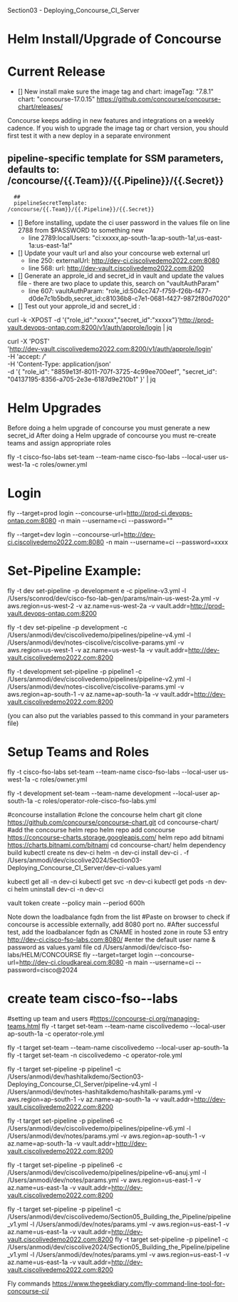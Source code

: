Section03 - Deploying_Concourse_CI_Server

Helm Install/Upgrade of Concourse
===========
Current Release
==========
- [] New install make sure the image tag and chart:
  imageTag: "7.8.1" chart: "concourse-17.0.15"
  https://github.com/concourse/concourse-chart/releases/

Concourse keeps adding in new features and integrations on a weekly cadence.
If you wish to upgrade the image tag or chart version, you should first test it with a new deploy in a separate environment

## pipeline-specific template for SSM parameters, defaults to: /concourse/{{.Team}}/{{.Pipeline}}/{{.Secret}}
      ##
      pipelineSecretTemplate: /concourse/{{.Team}}/{{.Pipeline}}/{{.Secret}}

- [] Before installing, update the ci user password in the values file on line 2788 from $PASSWORD to something new
    - line 2789:localUsers: "ci:xxxxx,ap-south-1a:ap-south-1a!,us-east-1a:us-east-1a!"
- [] Update your vault url and also your concourse web external url
    - line 250: externalUrl: http://dev-ci.ciscolivedemo2022.com:8080
    - line 568: url: http://dev-vault.ciscolivedemo2022.com:8200
- [] Generate an approle_id and secret_id in vault and update the values file - there are two place to update this, search on "vaultAuthParam"
    - line 607: vaultAuthParam: "role_id:504cc747-f759-f26b-f477-d0de7c1b5bdb,secret_id:c81036b8-c7e1-0681-f427-9872f80d7020"
- [] Test out your approle_id and secret_id :

curl -k -XPOST -d '{"role_id":"xxxxx","secret_id":"xxxxx"}'http://prod-vault.devops-ontap.com:8200/v1/auth/approle/login | jq

curl -X 'POST' \
'http://dev-vault.ciscolivedemo2022.com:8200/v1/auth/approle/login' \
-H 'accept: */*' \
-H 'Content-Type: application/json' \
-d '{
"role_id": "8859e13f-8011-707f-3725-4c99ee700eef",
"secret_id": "04137195-8356-a705-2e3e-6187d9e210b1"
}' | jq

Helm Upgrades
======
Before doing a helm upgrade of concourse you must generate a new secret_id
After doing a Helm upgrade of concourse you must re-create teams and assign appropriate roles

fly -t cisco-fso-labs set-team --team-name cisco-fso-labs --local-user us-west-1a -c roles/owner.yml

Login
====

fly --target=prod login --concourse-url=http://prod-ci.devops-ontap.com:8080 -n main --username=ci --password=""

fly --target=dev login --concourse-url=http://dev-ci.ciscolivedemo2022.com:8080 -n main --username=ci --password=xxxx

Set-Pipeline Example:
========
fly -t dev set-pipeline -p development e -c pipeline-v3.yml -l /Users/sconrod/dev/cisco-fso-lab-gen/params/main-us-west-2a.yml -v aws.region=us-west-2 -v az.name=us-west-2a -v vault.addr=http://prod-vault.devops-ontap.com:8200

fly -t dev set-pipeline -p development -c /Users/anmodi/dev/ciscolivedemo/pipelines/pipeline-v4.yml -l /Users/anmodi/dev/notes-ciscolive/ciscolive-params.yml -v aws.region=us-west-1 -v az.name=us-west-1a -v vault.addr=http://dev-vault.ciscolivedemo2022.com:8200

fly -t development set-pipeline -p pipeline1 -c /Users/anmodi/dev/ciscolivedemo/pipelines/pipeline-v2.yml -l /Users/anmodi/dev/notes-ciscolive/ciscolive-params.yml -v aws.region=ap-south-1 -v az.name=ap-south-1a -v vault.addr=http://dev-vault.ciscolivedemo2022.com:8200

(you can also put the variables passed to this command in your parameters file)

Setup Teams and Roles
==========

fly -t cisco-fso-labs set-team --team-name cisco-fso-labs --local-user us-west-1a -c roles/owner.yml

fly -t development set-team --team-name development --local-user ap-south-1a -c roles/operator-role-cisco-fso-labs.yml

#concourse installation
#clone the concourse helm chart
git clone https://github.com/concourse/concourse-chart.git
cd concourse-chart/
#add the concourse helm repo
helm repo add concourse https://concourse-charts.storage.googleapis.com/
helm repo add bitnami https://charts.bitnami.com/bitnami
cd concourse-chart/
helm dependency build
kubectl create ns dev-ci
helm -n dev-ci install dev-ci . -f /Users/anmodi/dev/ciscolive2024/Section03-Deploying_Concourse_CI_Server/dev-ci-values.yaml


kubectl get all -n dev-ci
kubectl get svc -n dev-ci
kubectl get pods -n dev-ci
helm uninstall dev-ci -n dev-ci

vault token create --policy main --period 600h

Note down the loadbalance fqdn from the list
#Paste on browser to check if concourse is accessible externally, add 8080 port no.
#After successful test, add the loadbalancer fqdn as CNAME in hosted zone in route 53 entry
http://dev-ci.cisco-fso-labs.com:8080/
#enter the default user name & password as values.yaml file
cd /Users/anmodi/dev/cisco-fso-labs/HELM/CONCOURSE
fly --target=target login --concourse-url=http://dev-ci.cloudkareai.com:8080 -n main --username=ci --password=cisco@2024

# create team cisco-fso--labs
#setting up team and users
#https://concourse-ci.org/managing-teams.html
fly -t target set-team --team-name ciscolivedemo --local-user ap-south-1a -c operator-role.yml

fly -t target set-team --team-name ciscolivedemo --local-user ap-south-1a
fly -t target set-team -n ciscolivedemo -c operator-role.yml

fly -t target set-pipeline -p pipeline1 -c /Users/anmodi/dev/hashitalkdemo/Section03-Deploying_Concourse_CI_Server/pipeline-v4.yml -l /Users/anmodi/dev/notes-hashitalkdemo/hashitalk-params.yml -v aws.region=ap-south-1 -v az.name=ap-south-1a -v vault.addr=http://dev-vault.ciscolivedemo2022.com:8200

fly -t target set-pipeline -p pipeline6 -c /Users/anmodi/dev/ciscolivedemo/pipelines/pipeline-v6.yml -l /Users/anmodi/dev/notes/params.yml -v aws.region=ap-south-1 -v az.name=ap-south-1a -v vault.addr=http://dev-vault.ciscolivedemo2022.com:8200

fly -t target set-pipeline -p pipeline6 -c /Users/anmodi/dev/ciscolivedemo/pipelines/pipeline-v6-anuj.yml -l /Users/anmodi/dev/notes/params.yml -v aws.region=us-east-1 -v az.name=us-east-1a -v vault.addr=http://dev-vault.ciscolivedemo2022.com:8200

fly -t target set-pipeline -p pipeline1 -c /Users/anmodi/dev/ciscolivedemo/Section05_Building_the_Pipeline/pipeline_v1.yml -l /Users/anmodi/dev/notes/params.yml -v aws.region=us-east-1 -v az.name=us-east-1a -v vault.addr=http://dev-vault.ciscolivedemo2022.com:8200
fly -t target set-pipeline -p pipeline1 -c /Users/anmodi/dev/ciscolive2024/Section05_Building_the_Pipeline/pipeline_v1.yml -l /Users/anmodi/dev/notes/params.yml -v aws.region=us-east-1 -v az.name=us-east-1a -v vault.addr=http://dev-vault.ciscolivedemo2022.com:8200


Fly commands
https://www.thegeekdiary.com/fly-command-line-tool-for-concourse-ci/